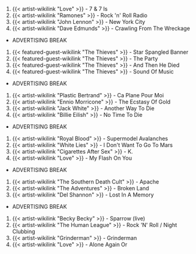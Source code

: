 1. {{< artist-wikilink "Love" >}} - 7 & 7 Is
2. {{< artist-wikilink "Ramones" >}} - Rock 'n' Roll Radio
3. {{< artist-wikilink "John Lennon" >}} - New York City
4. {{< artist-wikilink "Dave Edmunds" >}} - Crawling From The Wreckage

- ADVERTISING BREAK

1. {{< featured-guest-wikilink "The Thieves" >}} - Star Spangled Banner
2. {{< featured-guest-wikilink "The Thieves" >}} - The Party
3. {{< featured-guest-wikilink "The Thieves" >}} - And Then He Died
4. {{< featured-guest-wikilink "The Thieves" >}} - Sound Of Music

- ADVERTISING BREAK

1. {{< artist-wikilink "Plastic Bertrand" >}} - Ca Plane Pour Moi
2. {{< artist-wikilink "Ennio Morricone" >}} - The Ecstasy Of Gold 
3. {{< artist-wikilink "Jack White" >}} - Another Way To Die
4. {{< artist-wikilink "Billie Eilish" >}} - No Time To Die

- ADVERTISING BREAK

1. {{< artist-wikilink "Royal Blood" >}} - Supermodel Avalanches
2. {{< artist-wikilink "White Lies" >}} - I Don't Want To Go To Mars
3. {{< artist-wikilink "Cigarettes After Sex" >}} - K.
4. {{< artist-wikilink "Love" >}} - My Flash On You

- ADVERTISING BREAK

1. {{< artist-wikilink "The Southern Death Cult" >}} - Apache
2. {{< artist-wikilink "The Adventures" >}} - Broken Land
3. {{< artist-wikilink "Del Shannon" >}} - Lost In A Memory

- ADVERTISING BREAK

1. {{< artist-wikilink "Becky Becky" >}} - Sparrow (live)
2. {{< artist-wikilink "The Human League" >}} - Rock 'N' Roll / Night Clubbing
3. {{< artist-wikilink "Grinderman" >}} - Grinderman
4. {{< artist-wikilink "Love" >}} - Alone Again Or
